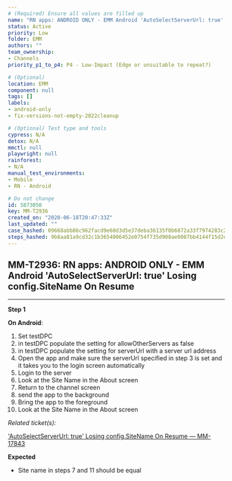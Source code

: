 ```yaml
---
# (Required) Ensure all values are filled up
name: "RN apps: ANDROID ONLY - EMM Android 'AutoSelectServerUrl: true' Losing config.SiteName On Resume"
status: Active
priority: Low
folder: EMM
authors: ""
team_ownership: 
- Channels
priority_p1_to_p4: P4 - Low-Impact (Edge or unsuitable to repeat?)

# (Optional)
location: EMM
component: null
tags: []
labels: 
- android-only
- fix-versions-not-empty-2022cleanup

# (Optional) Test type and tools
cypress: N/A
detox: N/A
mmctl: null
playwright: null
rainforest: 
- N/A
manual_test_environments: 
- Mobile
- RN - Android

# Do not change
id: 5873050
key: MM-T2936
created_on: "2020-06-18T20:47:33Z"
last_updated: ""
case_hashed: 09668abb86c962facd9e60d3d5e37deba36135f0b6872a33f7974283c279c1721ce25b79bd567bf41c4fb7dbca76fe00
steps_hashed: 9b8aa81a9cd32c1b3654006452e0754f735d908ae0087bb4144f15d2d21025e25b2c0e690fae4b1bf5859c0d307ad836
---
```


<!-- (Auto-generated) Based on frontmatter's "key" and "name" -->

## MM-T2936: RN apps: ANDROID ONLY - EMM Android 'AutoSelectServerUrl: true' Losing config.SiteName On Resume

---

**Step 1**

**On Android**:

1. Set testDPC
2. in testDPC populate the setting for allowOtherServers as false
3. in testDPC populate the setting for serverUrl with a server url address
4. Open the app and make sure the serverUrl specified in step 3 is set and it takes you to the login screen automatically
5. Login to the server
6. Look at the Site Name in the About screen
7. Return to the channel screen
8. send the app to the background
9. Bring the app to the foreground
10. Look at the Site Name in the About screen

_Related ticket(s):_

['AutoSelectServerUrl: true' Losing config.SiteName On Resume — MM-17843](https://mattermost.atlassian.net/browse/MM-17843)

**Expected**

- Site name in steps 7 and 11 should be equal
